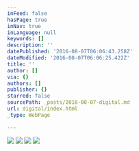 ```yaml
---
inFeed: false
hasPage: true
inNav: true
inLanguage: null
keywords: []
description: ''
datePublished: '2016-08-07T06:06:43.258Z'
dateModified: '2016-08-07T06:06:25.422Z'
title: ''
author: []
via: {}
authors: []
publisher: {}
starred: false
sourcePath: _posts/2016-08-07-digital.md
url: digital/index.html
_type: WebPage

---
```

![](https://the-grid-user-content.s3-us-west-2.amazonaws.com/951bb79f-6566-4214-a244-7ff0fbc1a25f.jpg)
![](https://the-grid-user-content.s3-us-west-2.amazonaws.com/943cccbe-bb93-4173-8367-819014cd76d6.png)
![](https://the-grid-user-content.s3-us-west-2.amazonaws.com/61072be9-95a4-4a31-8237-d228018fbcc0.jpg)
![](https://the-grid-user-content.s3-us-west-2.amazonaws.com/41fbb0d5-6fbf-4fd7-800f-f7c69c06de15.jpg)